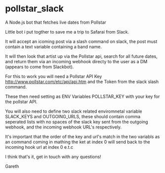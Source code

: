# pollstar_slack

A Node.js bot that fetches live dates from Pollstar

Little bot i put togther to save me a trip to Safarai from Slack.

It will accept an icoming post via a slash command on slack, the post must contain a text variable containing a band name.

It will then look that artist up via the Pollstar api, search for all future dates, and return them via an incoming webhook directy to the user as a DM (appears to come from Slackbot).

For this to work you will need a Pollstar API Key http://www.pollstar.com/etc/api/api.htm and the Token from the slack slash command.

These then need setting as ENV Variables POLLSTAR_KEY with your key for the pollstar API.

You will also need to define two slack related enviromnetal variable SLACK_KEYS and OUTGOING_URLS, these should contain comma seperated lists with no spaces of the slack key sent from the outgoing webhook, and the incoming webhook URL's respectively.

It's important that the order of the key and url's match in the two variabls as an command coming in mathing the ket at index 0 will send back to the incoming hook url at index 0 e.t.c

I think that's it, get in touch with any questions!

Gareth

